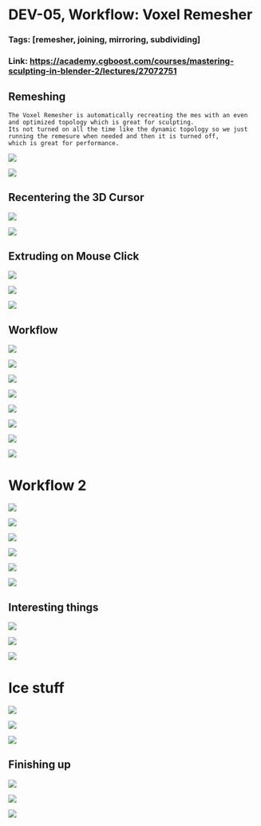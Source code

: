 # DEV-05, Workflow: Voxel Remesher 
### Tags: [remesher, joining, mirroring, subdividing]
### Link: https://academy.cgboost.com/courses/mastering-sculpting-in-blender-2/lectures/27072751


## Remeshing

    The Voxel Remesher is automatically recreating the mes with an even and optimized topology which is great for sculpting.
    Its not turned on all the time like the dynamic topology so we just running the remesure when needed and then it is turned off,
    which is great for performance.

![](../images/DEV-05/DEV-05-A1.png)

![](../images/DEV-05/DEV-05-A2.png)


## Recentering the 3D Cursor

![](../images/DEV-05/DEV-05-B1.png)

![](../images/DEV-05/DEV-05-B2.png)


## Extruding on Mouse Click

![](../images/DEV-05/DEV-05-C1.png)

![](../images/DEV-05/DEV-05-C2.png)

![](../images/DEV-05/DEV-05-C3.png)

## Workflow

![](../images/DEV-05/DEV-05-D1.png)

![](../images/DEV-05/DEV-05-D2.png)

![](../images/DEV-05/DEV-05-D3.png)

![](../images/DEV-05/DEV-05-D4.png)

![](../images/DEV-05/DEV-05-D5.png)

![](../images/DEV-05/DEV-05-D6.png)

![](../images/DEV-05/DEV-05-D7.png)

![](../images/DEV-05/DEV-05-D8.png)

# Workflow 2

![](../images/DEV-05/DEV-05-E3.png)

![](../images/DEV-05/DEV-05-E5.png)

![](../images/DEV-05/DEV-05-E6.png)

![](../images/DEV-05/DEV-05-E7.png)

![](../images/DEV-05/DEV-05-E9.png)

![](../images/DEV-05/DEV-05-E10.png)




## Interesting things

![](../images/DEV-05/DEV-05-E1.png)

![](../images/DEV-05/DEV-05-E2.png)

![](../images/DEV-05/DEV-05-E4.png)

# Ice stuff

![](../images/DEV-05/DEV-05-E11.png)

![](../images/DEV-05/DEV-05-E12.png)

![](../images/DEV-05/DEV-05-E13.png)

## Finishing up

![](../images/DEV-05/DEV-05-F1.png)

![](../images/DEV-05/DEV-05-F3.png)

![](../images/DEV-05/DEV-05-F4.png)